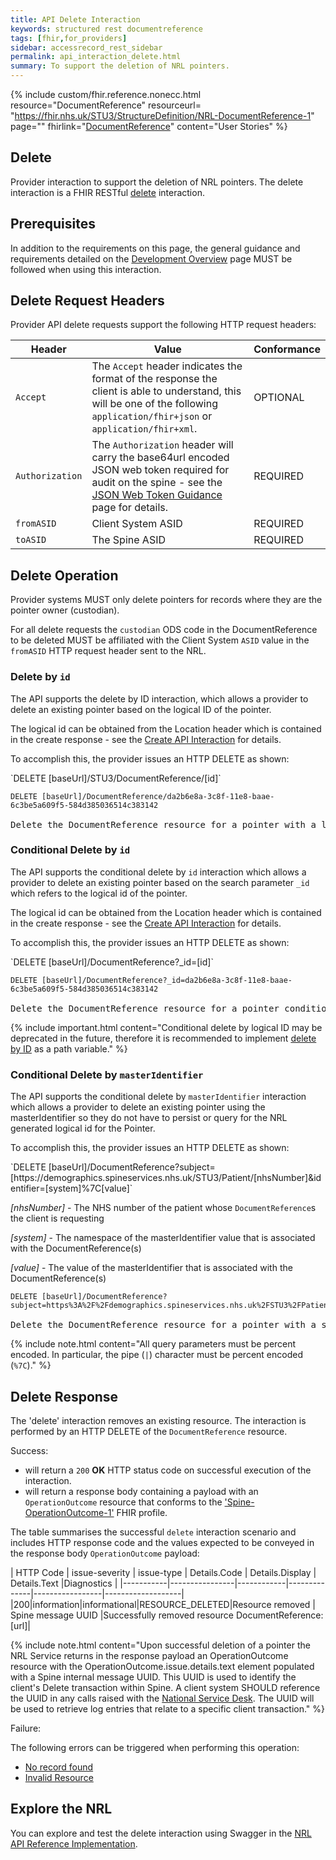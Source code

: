 ```yaml
---
title: API Delete Interaction
keywords: structured rest documentreference
tags: [fhir,for_providers]
sidebar: accessrecord_rest_sidebar
permalink: api_interaction_delete.html
summary: To support the deletion of NRL pointers.
---
```


{% include custom/fhir.reference.nonecc.html resource="DocumentReference" resourceurl= "https://fhir.nhs.uk/STU3/StructureDefinition/NRL-DocumentReference-1" page="" fhirlink="[DocumentReference](https://www.hl7.org/fhir/STU3/documentreference.html)" content="User Stories" %}

## Delete

Provider interaction to support the deletion of NRL pointers. The delete interaction is a FHIR RESTful [delete](https://www.hl7.org/fhir/STU3/http.html#delete) interaction.

## Prerequisites

In addition to the requirements on this page, the general guidance and requirements detailed on the [Development Overview](development_overview.html) page MUST be followed when using this interaction.

## Delete Request Headers

Provider API delete requests support the following HTTP request headers:

| Header               | Value |Conformance |
|----------------------|-------|-------|
| `Accept`      | The `Accept` header indicates the format of the response the client is able to understand, this will be one of the following <code class="highlighter-rouge">application/fhir+json</code> or <code class="highlighter-rouge">application/fhir+xml</code>. | OPTIONAL |
| `Authorization`      | The `Authorization` header will carry the base64url encoded JSON web token required for audit on the spine - see the [JSON Web Token Guidance](jwt_guidance.html) page for details. | REQUIRED |
| `fromASID`           | Client System ASID | REQUIRED |
| `toASID`             | The Spine ASID | REQUIRED |

## Delete Operation


Provider systems MUST only delete pointers for records where they are the pointer owner (custodian).

For all delete requests the `custodian` ODS code in the DocumentReference to be deleted MUST be affiliated with the Client System `ASID` value in the `fromASID` HTTP request header sent to the NRL.

### Delete by `id`

The API supports the delete by ID interaction, which allows a provider to delete an existing pointer based on the logical ID of the pointer.

The logical id can be obtained from the Location header which is contained in the create response - see the [Create API Interaction](api_interaction_create.html#create-response) for details.

To accomplish this, the provider issues an HTTP DELETE as shown:

<div markdown="span" class="alert alert-success" role="alert">
`DELETE [baseUrl]/STU3/DocumentReference/[id]`
</div>

<div class="language-http highlighter-rouge">
<pre class="highlight"><code><span class="err">DELETE [baseUrl]/DocumentReference/da2b6e8a-3c8f-11e8-baae-6c3be5a609f5-584d385036514c383142
</span></code>
Delete the DocumentReference resource for a pointer with a logical id of 'da2b6e8a-3c8f-11e8-baae-6c3be5a609f5-584d385036514c383142'.</pre>
</div>

### Conditional Delete by `id`

The API supports the conditional delete by `id` interaction which allows a provider to delete an existing pointer based on the search parameter `_id` which refers to the logical id of the pointer. 

The logical id can be obtained from the Location header which is contained in the create response - see the [Create API Interaction](api_interaction_create.html#create-response) for details.

To accomplish this, the provider issues an HTTP DELETE as shown:

<div markdown="span" class="alert alert-success" role="alert">
`DELETE [baseUrl]/DocumentReference?_id=[id]`
</div>

<div class="language-http highlighter-rouge">
<pre class="highlight">
<code><span class="err">DELETE [baseUrl]/DocumentReference?_id=da2b6e8a-3c8f-11e8-baae-6c3be5a609f5-584d385036514c383142
</span></code>
Delete the DocumentReference resource for a pointer conditionally with a logical id of 'da2b6e8a-3c8f-11e8-baae-6c3be5a609f5-584d385036514c383142'.</pre>
</div>

{% include important.html content="Conditional delete by logical ID may be deprecated in the future, therefore it is recommended to implement [delete by ID](#delete-by-id) as a path variable." %}

### Conditional Delete by `masterIdentifier`

The API supports the conditional delete by `masterIdentifier` interaction which allows a provider to delete an existing pointer using the masterIdentifier
so they do not have to persist or query for the NRL generated logical id for the Pointer.

To accomplish this, the provider issues an HTTP DELETE as shown:

<div markdown="span" class="alert alert-success" role="alert">
`DELETE [baseUrl]/DocumentReference?subject=[https://demographics.spineservices.nhs.uk/STU3/Patient/[nhsNumber]&identifier=[system]%7C[value]`
</div>

*[nhsNumber]* - The NHS number of the patient whose `DocumentReference`s the client is requesting

*[system]* - The namespace of the masterIdentifier value that is associated with the DocumentReference(s)

*[value]* - The value of the masterIdentifier that is associated with the DocumentReference(s)

<div class="language-http highlighter-rouge">
<pre class="highlight">
<code><span class="err">DELETE [baseUrl]/DocumentReference?subject=https%3A%2F%2Fdemographics.spineservices.nhs.uk%2FSTU3%2FPatient%2F9876543210%26identifier%3Durn%3Aietf%3Arfc%3A3986%257Curn%3Aoid%3A1.3.6.1.4.1.21367.2005.3.71
</span></code>
Delete the DocumentReference resource for a pointer with a subject and identifier.</pre>
</div>

{% include note.html content="All query parameters must be percent encoded. In particular, the pipe (`|`) character must be percent encoded (`%7C`)." %}

## Delete Response

<p>The 'delete' interaction removes an existing resource. The interaction is performed by an HTTP DELETE of the <code class="highlighter-rouge">DocumentReference</code> resource.</p>

Success:

- will return a `200` **OK** HTTP status code on successful execution of the interaction.
- will return a response body containing a payload with an `OperationOutcome` resource that conforms to the ['Spine-OperationOutcome-1'](https://fhir.nhs.uk/STU3/StructureDefinition/Spine-OperationOutcome-1) FHIR profile. 

The table summarises the successful `delete` interaction scenario and includes HTTP response code and the values expected to be conveyed in the response body `OperationOutcome` payload:

| HTTP Code | issue-severity | issue-type | Details.Code | Details.Display | Details.Text |Diagnostics |
|-----------|----------------|------------|--------------|-----------------|-------------------|
|200|information|informational|RESOURCE_DELETED|Resource removed | Spine message UUID |Successfully removed resource DocumentReference: [url]|

{% include note.html content="Upon successful deletion of a pointer the NRL Service returns in the response payload an OperationOutcome resource with the OperationOutcome.issue.details.text element populated with a Spine internal message UUID. This UUID is used to identify the client's Delete transaction within Spine. A client system SHOULD reference the UUID in any calls raised with the [National Service Desk](https://digital.nhs.uk/services/spine/spine-mini-service-provider-for-personal-demographics-service/service-management-live-service). The UUID will be used to retrieve log entries that relate to a specific client transaction." %}

Failure: 

The following errors can be triggered when performing this operation:

- [No record found](nrl_error_guidance.html#resource-not-found)
- [Invalid Resource](nrl_error_guidance.html#invalid-resource)


## Explore the NRL
You can explore and test the delete interaction using Swagger in the [NRL API Reference Implementation](https://data.developer.nhs.uk/nrls-ri/index.html).
